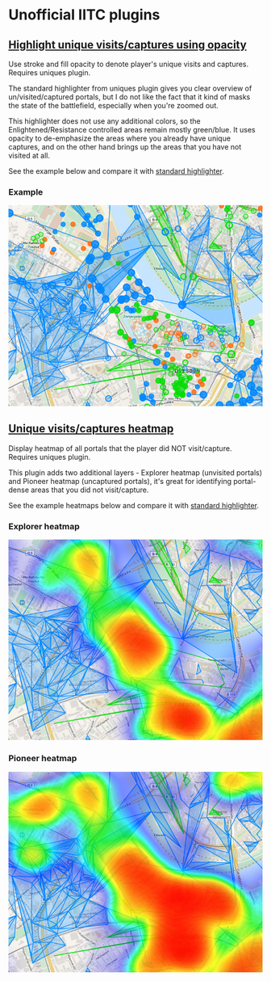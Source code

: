 # Unofficial IITC plugins


## [Highlight unique visits/captures using opacity](https://raw.githubusercontent.com/xificurk/iitc-plugins/master/dist/portal-highlighter-uniques-opacity.user.js)

Use stroke and fill opacity to denote player's unique visits and captures. Requires uniques plugin.

The standard highlighter from uniques plugin gives you clear overview of un/visited/captured portals, but I do not like the fact that it kind of masks the state of the battlefield, especially when you're zoomed out.

This highlighter does not use any additional colors, so the Enlightened/Resistance controlled areas remain mostly green/blue. It uses opacity to de-emphasize the areas where you already have unique captures, and on the other hand brings up the areas that you have not visited at all.

See the example below and compare it with [standard highlighter](images/uniques.png?raw=true).

### Example

![Uniques opacity plugin highlighting](images/portal-highlighter-uniques-opacity.png?raw=true "Uniques opacity plugin highlighting")


## [Unique visits/captures heatmap](https://raw.githubusercontent.com/xificurk/iitc-plugins/master/dist/uniques-heatmap.user.js)

Display heatmap of all portals that the player did NOT visit/capture. Requires uniques plugin.

This plugin adds two additional layers - Explorer heatmap (unvisited portals) and Pioneer heatmap (uncaptured portals), it's great for identifying portal-dense areas that you did not visit/capture.

See the example heatmaps below and compare it with [standard highlighter](images/uniques.png?raw=true).

### Explorer heatmap

![Explorer heatmap](images/uniques-heatmap-explorer.png?raw=true "Explorer heatmap")

### Pioneer heatmap

![Pioneer heatmap](images/uniques-heatmap-pioneer.png?raw=true "Pioneer heatmap")
